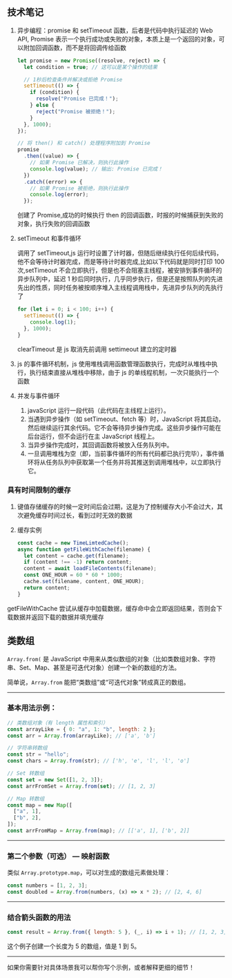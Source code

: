 ## 技术笔记

1. 异步编程：promise 和 setTimeout 函数，后者是代码中执行延迟的 Web API, Promise 表示一个执行成功或失败的对象，本质上是一个返回的对象，可以附加回调函数，而不是将回调传给函数

   ```js
   let promise = new Promise((resolve, reject) => {
     let condition = true; // 这可以是某个操作的结果

     // 1秒后检查条件并解决或拒绝 Promise
     setTimeout(() => {
       if (condition) {
         resolve("Promise 已完成！");
       } else {
         reject("Promise 被拒绝！");
       }
     }, 1000);
   });

   // 将 then() 和 catch() 处理程序附加到 Promise
   promise
     .then((value) => {
       // 如果 Promise 已解决，则执行此操作
       console.log(value); // 输出: Promise 已完成！
     })
     .catch((error) => {
       // 如果 Promise 被拒绝，则执行此操作
       console.log(error);
     });
   ```

   创建了 Promise,成功的时候执行 then 的回调函数，时报的时候捕获到失败的对象，执行失败的回调函数

2. setTimeout 和事件循环

   调用了 setTimeout,js 运行时设置了计时器，但随后继续执行任何后续代码，他不会等待计时器完成，而是等待计时器完成,比如以下代码就是同时打印 100 次,setTimeout 不会立即执行，但是也不会阻塞主线程，被安排到事件循环的异步队列中，延迟 1 秒后同时执行，几乎同步执行，但是还是按照队列的先进先出的性质，同时任务被按顺序堆入主线程调用栈中，先进异步队列的先执行了

   ```js
   for (let i = 0; i < 100; i++) {
     setTimeout(() => {
       console.log(1);
     }, 1000);
   }
   ```

   clearTimeout 是 js 取消先前调用 settimeout 建立的定时器

3. js 的事件循环机制，js 使用堆栈调用函数管理函数执行，完成时从堆栈中执行，执行结束直接从堆栈中移除，由于 js 的单线程机制，一次只能执行一个函数
4. 并发与事件循环

   1. javaScript 运行一段代码（此代码在主线程上运行）。
   2. 当遇到异步操作（如 setTimeout、fetch 等）时，JavaScript 将其启动，然后继续运行其余代码。它不会等待异步操作完成。这些异步操作可能在后台运行，但不会运行在主 JavaScript 线程上。
   3. 当异步操作完成时，其回调函数将被放入任务队列中。
   4. 一旦调用堆栈为空（即，当前事件循环的所有代码都已执行完毕），事件循环将从任务队列中获取第一个任务并将其推送到调用堆栈中，以立即执行它。

### 具有时间限制的缓存

1. 键值存储缓存的时候一定时间后会过期，这是为了控制缓存大小不会过大，其次避免缓存时间过长，看到过时无效的数据
2. 缓存实例

   ```js
   const cache = new TimeLimtedCache();
   async function getFileWithCache(filename) {
     let content = cache.get(filename);
     if (content !== -1) return content;
     content = await loadFileContents(filename);
     const ONE_HOUR = 60 * 60 * 1000;
     cache.set(filename, content, ONE_HOUR);
     return content;
   }
   ```

getFileWithCache 尝试从缓存中加载数据，缓存命中会立即返回结果，否则会下载数据并返回下载的数据并填充缓存

## 类数组

`Array.from(` 是 JavaScript 中用来从类似数组的对象（比如类数组对象、字符串、Set、Map、甚至是可迭代对象）创建一个新的数组的方法。

简单说，`Array.from` 能把“类数组”或“可迭代对象”转成真正的数组。

---

### 基本用法示例：

```js
// 类数组对象（有 length 属性和索引）
const arrayLike = { 0: "a", 1: "b", length: 2 };
const arr = Array.from(arrayLike); // ['a', 'b']

// 字符串转数组
const str = "hello";
const chars = Array.from(str); // ['h', 'e', 'l', 'l', 'o']

// Set 转数组
const set = new Set([1, 2, 3]);
const arrFromSet = Array.from(set); // [1, 2, 3]

// Map 转数组
const map = new Map([
  ["a", 1],
  ["b", 2],
]);
const arrFromMap = Array.from(map); // [['a', 1], ['b', 2]]
```

---

### 第二个参数（可选） — 映射函数

类似 `Array.prototype.map`，可以对生成的数组元素做处理：

```js
const numbers = [1, 2, 3];
const doubled = Array.from(numbers, (x) => x * 2); // [2, 4, 6]
```

---

### 结合箭头函数的用法

```js
const result = Array.from({ length: 5 }, (_, i) => i + 1); // [1, 2, 3, 4, 5]
```

这个例子创建一个长度为 5 的数组，值是 1 到 5。

---

如果你需要针对具体场景我可以帮你写个示例，或者解释更细的细节！
